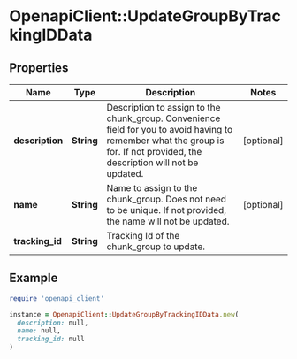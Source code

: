 # OpenapiClient::UpdateGroupByTrackingIDData

## Properties

| Name | Type | Description | Notes |
| ---- | ---- | ----------- | ----- |
| **description** | **String** | Description to assign to the chunk_group. Convenience field for you to avoid having to remember what the group is for. If not provided, the description will not be updated. | [optional] |
| **name** | **String** | Name to assign to the chunk_group. Does not need to be unique. If not provided, the name will not be updated. | [optional] |
| **tracking_id** | **String** | Tracking Id of the chunk_group to update. |  |

## Example

```ruby
require 'openapi_client'

instance = OpenapiClient::UpdateGroupByTrackingIDData.new(
  description: null,
  name: null,
  tracking_id: null
)
```

